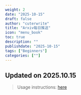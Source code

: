 ```yaml
---
weight: 2
date: "2025-10-15"
draft: false
author: "cuterwrite"
title: "Arxiv每日推送"
icon: "menu_book"
toc: true
description: ""
publishdate: "2025-10-15"
tags: ["Beginners"]
categories: [""]
---
```

## Updated on 2025.10.15
> Usage instructions: [here](./docs/README.md#usage)

